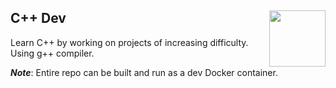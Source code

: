 ## C++ Dev <a href="https://isocpp.org/"><img src="https://pluralsight.imgix.net/paths/path-icons/c-plus-plus-93c7ddd5cc.png" align="right" height="90" /> </a>

Learn C++ by working on projects of increasing difficulty. Using g++ compiler.

***Note***: Entire repo can be built and run as a dev Docker container.
